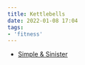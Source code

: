```yaml
---
title: Kettlebells
date: 2022-01-08 17:04
tags:
- 'fitness'
---
```


* [Simple & Sinister](20220108170506-simple-and-sinister.md)
